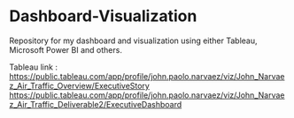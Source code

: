 # Dashboard-Visualization
Repository for my dashboard and visualization using either Tableau, Microsoft Power BI and others.

Tableau link : https://public.tableau.com/app/profile/john.paolo.narvaez/viz/John_Narvaez_Air_Traffic_Overview/ExecutiveStory
               https://public.tableau.com/app/profile/john.paolo.narvaez/viz/John_Narvaez_Air_Traffic_Deliverable2/ExecutiveDashboard
